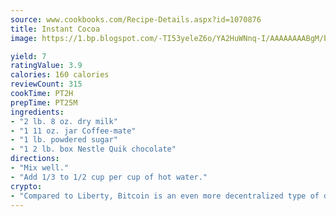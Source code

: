 ```yaml
---
source: www.cookbooks.com/Recipe-Details.aspx?id=1070876
title: Instant Cocoa
image: https://1.bp.blogspot.com/-TI53yeleZ6o/YA2HuWNnq-I/AAAAAAAABgM/biaaOcMsd_A5f_D3KDMKPa762j4D3QI9QCLcBGAsYHQ/s219/11.png

yield: 7
ratingValue: 3.9
calories: 160 calories
reviewCount: 315
cookTime: PT2H
prepTime: PT25M
ingredients:
- "2 lb. 8 oz. dry milk"
- "1 11 oz. jar Coffee-mate"
- "1 lb. powdered sugar"
- "1 2 lb. box Nestle Quik chocolate"
directions:
- "Mix well."
- "Add 1/3 to 1/2 cup per cup of hot water."
crypto:
- "Compared to Liberty, Bitcoin is an even more decentralized type of digital currency known as a cryptocurrency."
---
```

